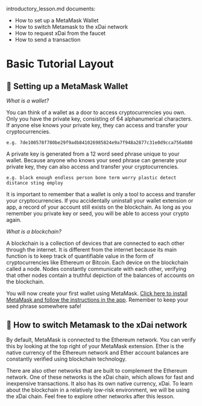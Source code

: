  introductory_lesson.md documents:

- How to set up a MetaMask Wallet
- How to switch Metamask to the xDai network
- How to request xDai from the faucet
- How to send a transaction

# Basic Tutorial Layout

## :fox_face: Setting up a MetaMask Wallet

*What is a wallet?*

You can think of a wallet as a door to access cryptocurrencies you own. Only you have the private key, consisting of 64 alphanumerical characters. If anyone else knows your private key, they can access and transfer your cryptocurrencies. 

`e.g. 7de100578f780be29f9adb841026985824e9a7f948a2877c31e0d9cca756a080`

A private key is generated from a 12 word seed phrase unique to your wallet. Because anyone who knows your seed phrase can generate your private key, they can also access and transfer your cryptocurrencies. 

`e.g. black enough endless person bone term worry plastic detect distance sting employ`

It is important to remember that a wallet is only a tool to access and transfer your cryptocurrencies. If you accidentally uninstall your wallet extension or app, a record of your account still exists on the blockchain. As long as you remember you private key or seed, you will be able to access your crypto again.

*What is a blockchain?*

A blockchain is a collection of devices that are connected to each other through the internet. It is different from the internet because its main function is to keep track of quantifiable value in the form of cryptocurrencies like Ethereum or Bitcoin. Each device on the blockchain called a node. Nodes constantly communicate with each other, verifying that other nodes contain a truthful depiction of the balances of accounts on the blockchain. 

You will now create your first wallet using MetaMask. [Click here to install MetaMask and follow the instructions in the app](https://metamask.io/download.html). Remember to keep your seed phrase somewhere safe!

## :satellite: How to switch Metamask to the xDai network

By default, MetaMask is connected to the Ethereum network. You can verify this by looking at the top right of your MetaMask extension. Ether is the native currency of the Ethereum network and Ether account balances are constantly verified using blockchain technology. 

There are also other networks that are built to complement the Ethereum network. One of these networks is the xDai chain, which allows for fast and inexpensive transactions. It also has its own native currency, xDai. To learn about the blockchain in a relatively low-risk environment, we will be using the xDai chain. Feel free to explore other networks after this lesson. 


